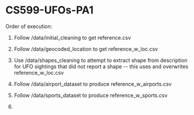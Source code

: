 # CS599-UFOs-PA1

Order of execution:
1) Follow /data/initial_cleaning to get reference.csv

2) Follow /data/geocoded_location to get reference_w_loc.csv

3) Use /data/shapes_cleaning to attempt to extract shape from description for UFO sightings that did not report a shape -- this uses and overwrites reference_w_loc.csv

4) Follow /data/airport_dataset to produce reference_w_airports.csv

5) Follow /data/sports_dataset to produce reference_w_sports.csv

6) 